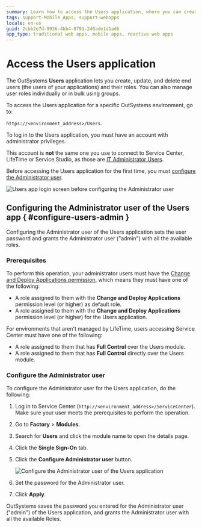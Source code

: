 ```yaml
---
summary: Learn how to access the Users application, where you can create, update, and delete end users (users of your applications) and their roles.
tags: support-Mobile_Apps; support-webapps
locale: en-us
guid: 2cbb2e7d-9936-4bb4-8791-240ade1d1ad6
app_type: traditional web apps, mobile apps, reactive web apps
---
```


# Access the Users application


The OutSystems **Users** application lets you create, update, and delete end users (the users of your applications) and their roles. You can also manage user roles individually or in bulk using groups.

To access the Users application for a specific OutSystems environment, go to:

`https://<environment_address>/Users`.

To log in to the Users application, you must have an account with administrator privileges.

<div class="info" markdown="1">

This account is **not** the same one you use to connect to Service Center, LifeTime or Service Studio, as those are [IT Administrator Users](../../../managing-the-applications-lifecycle/manage-it-teams/intro.md).

</div>

Before accessing the Users application for the first time, you must [configure the Administrator user](#configure-users-admin).

![Users app login screen before configuring the Administrator user](images/users-first-login-usr.png)

## Configuring the Administrator user of the Users app { #configure-users-admin }

Configuring the Administrator user of the Users application sets the user password and grants the Administrator user ("admin") with all the available roles.

### Prerequisites

To perform this operation, your administrator users must have the [Change and Deploy Applications permission](../../../managing-the-applications-lifecycle/manage-it-teams/about-permission-levels.md#env-permission-levels), which means they must have one of the following:

* A role assigned to them with the **Change and Deploy Applications** permission level (or higher) as default role.
* A role assigned to them with the **Change and Deploy Applications** permission level (or higher) for the Users application.

For environments that aren't managed by LifeTime, users accessing Service Center must have one of the following:

* A role assigned to them that has **Full Control** over the Users module.
* A role assigned to them that has  **Full Control** directly over the Users module.

### Configure the Administrator user

To configure the Administrator user for the Users application, do the following:

1. Log in to Service Center (`http://<environment_address>/ServiceCenter`). Make sure your user meets the prerequisites to perform the operation.

1. Go to **Factory** > **Modules**.

1. Search for **Users** and click the module name to open the details page.

1. Click the **Single Sign-On** tab.

1. Click the **Configure Administrator user** button.

    ![Configure the Administrator user of the Users application](images/users-configure-admin-sc.png)

1. Set the password for the Administrator user.

1. Click **Apply**.

OutSystems saves the password you entered for the Administrator user ("admin") of the Users application, and grants the Administrator user with all the available Roles.
